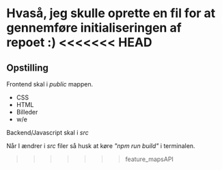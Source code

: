 Hvaså, jeg skulle oprette en fil for at gennemføre initialiseringen af repoet :)
<<<<<<< HEAD
=======

## Opstilling

Frontend skal i _public_ mappen.
* CSS
* HTML
* Billeder
* w/e

Backend/Javascript skal i _src_

Når I ændrer i _src_ filer så husk at køre _"npm run build"_ i terminalen.
>>>>>>> feature_mapsAPI
